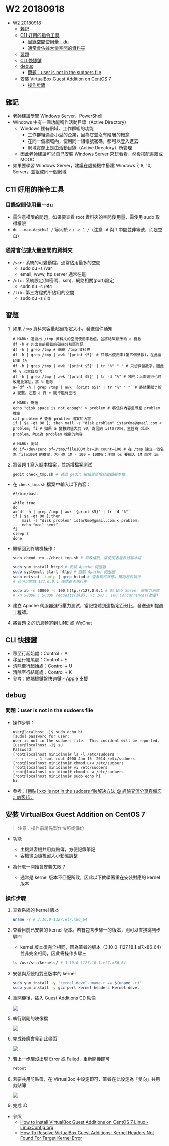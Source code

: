 # W2 20180918

- [W2 20180918](#w2-20180918)
	- [雜記](#雜記)
	- [C11 好用的指令工具](#c11-好用的指令工具)
		- [目錄空間使用量－du](#目錄空間使用量du)
		- [通常會佔據大量空間的資料夾](#通常會佔據大量空間的資料夾)
	- [習題](#習題)
	- [CLI 快捷鍵](#cli-快捷鍵)
	- [debug](#debug)
		- [問題：user is not in the sudoers file](#問題user-is-not-in-the-sudoers-file)
	- [安裝 VirtualBox Guest Addition on CentOS 7](#安裝-virtualbox-guest-addition-on-centos-7)
		- [操作步驟](#操作步驟)

## 雜記

- 老師建議學習 Windows Server、PowerShell
- Windows 中有一個功能稱作活動目錄（Active Directory）
  - Windows 裡有網域、工作群組的功能
    - 工作群組適合小型的企業，因為它並沒有階層的概念
    - 在同一個網域內，使用同一組帳號密碼，都可以登入進去
    - 網域實際上是由活動目錄（Active Directory）所管理
  - 因此老師建議可以自己安裝 Windows Server 來玩看看，然後搭配書籍或 MOOC
- 如果要學習 Windows Server，建議在虛擬機中搭建 Windows 7, 8, 10, Server，並組成同一個網域

## C11 好用的指令工具

### 目錄空間使用量－du

- 需注意權限的問題，如果要查看 root 資料夾的空間使用量，需使用 sudo 取得權限
- `du --max-depth=1 /` 等同於 `du -d 1 /`（注意 `-d` 與 1 中間並非等號，而是空白）

### 通常會佔據大量空間的資料夾

- `/var` : 系統的可變動檔，通常佔用最多的空間
    - sudo du -s /var
    - email, www, ftp server 通常在這
- `/etc` : 系統設定(如密碼、ssh)、網路相關(port)設定
    - sudo du -s /etc
- `/lib` : 第三方程式所佔用的空間
    - sudo du -s /lib

## 習題

1. 如果 `/tmp` 資料夾容量超過指定大小，發送信件通知

	```shell
	# MARK: 過濾出 /tmp 資料夾的空間使用率數值，並將結果賦予給 a 變數
	df -h # 列出目前掛載的磁碟分割區資訊
	df -h | grep /tmp # 篩選 /tmp 資料夾
	df -h | grep /tmp | awk '{print $5}' # 只印出使用率(第五個參數)，在此會印出 1%
	df -h | grep /tmp | awk '{print $5}' | tr "%" " " # 只想保留數字，因此將 % 以空白取代
	df -h | grep /tmp | awk '{print $5}' | tr -d "%" # 補充：上面這行也可改用此寫法，將 % 刪除
	a=`df -h | grep /tmp | awk '{print $5}' | tr "%" " "` # 將結果賦予給 a 變數，注意 a 與 = 間不能有空格

	# MARK: 寄信
	echo "disk space is not enough" > problem # 將信件內容重導至 problem 檔案
	cat problem # 查看 problem 檔案的內容
	if [ $a -gt 90 ]; then mail -s "disk problem" istar0me@gmail.com < problem; fi # 如果 a 變數的值大於 90，寄信到 istar0me、主旨為 disk problem、內文為 problem 檔案的內容

	# MARK: 測試
	dd if=/dev/zero of=/tmp/file100M bs=1M count=100 # 在 /tmp 建立一個名為 file100M 的檔案，大小為 1M - 100 = 100MB；注意 bs 要輸入 1M 而非 1m
	```

2. 將習題 1 寫入腳本檔案，並新增檔案測試

	```bash
	gedit check_tmp.sh # 透過 gedit 編輯器新增且編輯腳本檔
	```

- 在 `check_tmp.sh` 檔案中輸入以下內容：

	```shell
	#!/bin/bash

	while true
	do
	a=`df -h | grep /tmp | awk '{print $5}' | tr -d "%"`
	if [ $a -gt 90 ];then
		mail -s "disk problem" istar0me@gmail.com < problem;
		echo "mail sent"
	fi
	sleep 3
	done
	```

- 繼續回到終端機操作：

	```bash
	sudo chmod u+x ./check_tmp.sh # 修改權限，讓使用者能執行腳本檔

	sudo yum install httpd # 安裝 Apache 伺服器
	sudo systemctl start httpd # 啟動 Apache 伺服器
	sudo netstat -tunlp | grep httpd # 查看網路狀態，確認是否執行
	# 也可以開啟 127.0.0.1 確認是否執行中

	sudo ab -n 50000 -c 100 http://127.0.0.1 # 對 Web Server 做壓力測試
	# -n 50000 : 50000 requests(請求), -c 100 : 100 Concurrences(數量)
	```

3. 建立 Apache 伺服器進行壓力測試，當記憶體到達指定百分比，發送通知提醒工程師。

4. 將習題 2 的訊息轉寄到 LINE 或 WeChat

## CLI 快捷鍵

- 移至行起始處：Control + A
- 移至行結尾處：Control + E
- 清除至行起始處：Control + U
- 清除至行結尾處：Control + K
- 參考：[終端機鍵盤快速鍵 - Apple 支援](https://support.apple.com/zh-tw/guide/terminal/trmlshtcts/mac)

## debug

### 問題：user is not in the sudoers file

- 操作步驟：

	```
	user@localhost ~]$ sudo echo hi
	[sudo] password for user: 
	user is not in the sudoers file.  This incident will be reported.
	[user@localhost ~]$ su
	Password: 
	[root@localhost minidino]# ls -l /etc/sudoers
	-r--r-----. 1 root root 4000 Jan 15  2014 /etc/sudoers
	[root@localhost minidino]# chmod u+w /etc/sudoers
	[root@localhost minidino]# vi /etc/sudoers
	[root@localhost minidino]# chmod u-w /etc/sudoers
	[root@localhost minidino]# sudo echo hi
	hi
	```

- 參考：[[轉貼] xxx is not in the sudoers file解决方法 @ 經驗交流分享與備忘 :: 痞客邦 ::](http://uiop7890.pixnet.net/blog/post/29385923-%5B%E8%BD%89%E8%B2%BC%5D-xxx-is-not-in-the-sudoers-file%E8%A7%A3%E5%86%B3%E6%96%B9%E6%B3%95)

## 安裝 VirtualBox Guest Addition on CentOS 7

> 注意：操作前請先製作快照或備份

- 功能
  - 主機與客機共用剪貼簿，方便記錄筆記
  - 客機畫面隨視窗大小動態調整

- 為什麼一開始會安裝失敗？
  - 通常是 kernel 版本不匹配所致，因此以下教學著重在安裝對應的 kernel 版本

### 操作步驟

1. 查看系統的 kernel 版本

    ```sh
    uname -r # 3.10.0-1127.el7.x86_64
    ```

2. 查看目前已安裝的 kernel 版本。若有包含步驟一的版本，則可以直接跳到步驟四
   - kernel 版本須完全相同，因為筆者的版本（3.10.0-1127.**10.1**.el7.x86_64）並非完全相同，因此需操作步驟三

	```sh
	ls /usr/src/kernels/ # 3.10.0-1127.10.1.el7.x86_64
	```

3. 安裝與系統相對應版本的 kernel

	```sh
	sudo yum install -y "kernel-devel-uname-r == $(uname -r)"
	sudo yum install -y gcc perl kernel-headers kernel-devel
	```

4. 重開機後，插入 Guest Additions CD 映像

	![](media/截圖_2020-06-21_下午8_59_50.png)

5. 執行剛剛的映像檔

	![](media/VirtualBox_CentOS7GA_21_06_2020_21_00_52.png)

6. 完成後應會見到此畫面

	![](media/VirtualBox_CentOS7GA_21_06_2020_21_27_08.png)

7. 若上一步驟沒出現 Error 或 Failed，重新開機即可

	```sh
	reboot
	```

8. 若要共用剪貼簿，在 VirtualBox 中設定即可，筆者在此設定為「雙向」共用剪貼簿

	![](media/貼上的影像_2020_6_21_下午9_43.png)

9. 完成 :D

- 參照
   - [How to install VirtualBox Guest Additions on CentOS 7 Linux - LinuxConfig.org](https://linuxconfig.org/how-to-install-virtualbox-guest-additions-on-centos-7-linux)
   - [How To Resolve VirtualBox Guest Additions: Kernel Headers Not Found For Target Kernel Error](https://www.dev2qa.com/how-to-resolve-virtualbox-guest-additions-kernel-headers-not-found-for-target-kernel-error/)